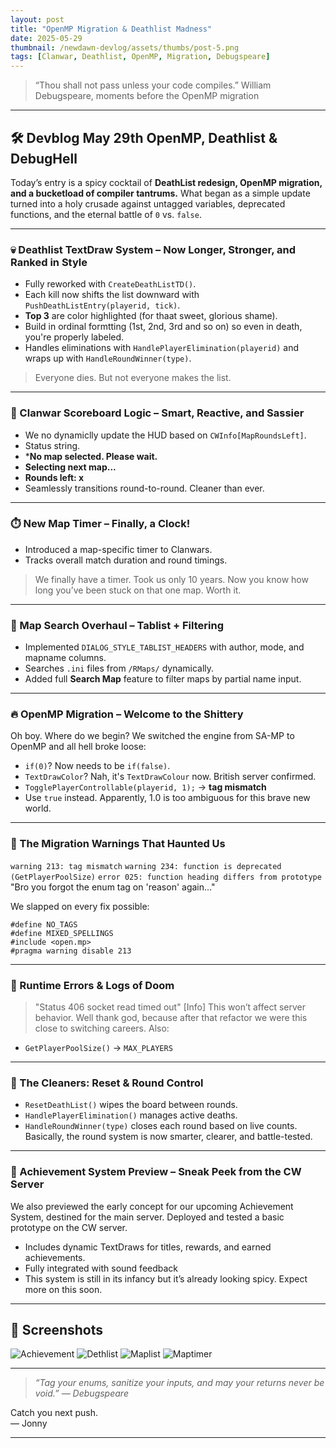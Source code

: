 ```yaml
---
layout: post
title: "OpenMP Migration & Deathlist Madness"
date: 2025-05-29
thumbnail: /newdawn-devlog/assets/thumbs/post-5.png
tags: [Clanwar, Deathlist, OpenMP, Migration, Debugspeare]
---
```


> “Thou shall not pass unless your code compiles.” 
> William Debugspeare, moments before the OpenMP migration

---

## 🛠️ Devblog May 29th OpenMP, Deathlist & DebugHell

Today’s entry is a spicy cocktail of **DeathList redesign, OpenMP migration, and a bucketload of compiler tantrums.** What began as a simple update turned into a holy crusade against untagged variables, deprecated functions, and the eternal battle of `0` vs. `false`.

---

### 💀 Deathlist TextDraw System – Now Longer, Stronger, and Ranked in Style
- Fully reworked with `CreateDeathListTD()`.
- Each kill now shifts the list downward with `PushDeathListEntry(playerid, tick)`.
- **Top 3** are color highlighted (for thaat sweet, glorious shame).
- Build in ordinal formtting (1st, 2nd, 3rd and so on) so even in death, you're properly labeled.
- Handles eliminations with `HandlePlayerElimination(playerid)` and wraps up with `HandleRoundWinner(type)`.

> Everyone dies. But not everyone makes the list.

---

### 🧠 Clanwar Scoreboard Logic – Smart, Reactive, and Sassier
- We no dynamiclly update the HUD based on `CWInfo[MapRoundsLeft]`.
- Status string.
 - ***No map selected. Please wait.**
 - **Selecting next map...**
 - **Rounds left: x**
- Seamlessly transitions round-to-round. Cleaner than ever.

---

### ⏱️ New Map Timer – Finally, a Clock!
- Introduced a map-specific timer to Clanwars.
- Tracks overall match duration and round timings.

> We finally have a timer. Took us only 10 years. Now you know how long you’ve been stuck on that one map. Worth it.

---

### 🔁 Map Search Overhaul – Tablist + Filtering
- Implemented `DIALOG_STYLE_TABLIST_HEADERS` with author, mode, and mapname columns.
- Searches `.ini` files from `/RMaps/` dynamically.
- Added full **Search Map** feature to filter maps by partial name input.

---

### 🔥 OpenMP Migration – Welcome to the Shittery
Oh boy. Where do we begin?
We switched the engine from SA-MP to OpenMP and all hell broke loose:
- `if(0)`? Now needs to be `if(false)`.
- `TextDrawColor`? Nah, it's `TextDrawColour` now. British server confirmed.
- `TogglePlayerControllable(playerid, 1);` → **tag mismatch**
- Use `true` instead. Apparently, 1.0 is too ambiguous for this brave new world.

---

### 🤕 The Migration Warnings That Haunted Us
`warning 213: tag mismatch`
`warning 234: function is deprecated (GetPlayerPoolSize)`
`error 025: function heading differs from prototype` 
"Bro you forgot the enum tag on 'reason' again..."

We slapped on every fix possible:
```pawn
#define NO_TAGS
#define MIXED_SPELLINGS
#include <open.mp>
#pragma warning disable 213
```

---

### 🧪 Runtime Errors & Logs of Doom
> "Status 406 socket read timed out" [Info] This won’t affect server behavior. 
Well thank god, because after that refactor we were this close to switching careers.
Also:
- `GetPlayerPoolSize()` → `MAX_PLAYERS`

---

### 🧼 The Cleaners: Reset & Round Control
- `ResetDeathList()` wipes the board between rounds.
- `HandlePlayerElimination()` manages active deaths.
- `HandleRoundWinner(type)` closes each round based on live counts.
Basically, the round system is now smarter, clearer, and battle-tested.

---

### 🌟 Achievement System Preview – Sneak Peek from the CW Server
We also previewed the early concept for our upcoming Achievement System, destined for the main server.
Deployed and tested a basic prototype on the CW server.
- Includes dynamic TextDraws for titles, rewards, and earned achievements.
- Fully integrated with sound feedback
- This system is still in its infancy but it’s already looking spicy. Expect more on this soon.

---

## 📸 Screenshots

![Achievement](https://ftw-shokz.github.io/newdawn-devlog/assets/achievement.png)
![Dethlist](https://ftw-shokz.github.io/newdawn-devlog/assets/deathlist.png)
![Maplist](https://ftw-shokz.github.io/newdawn-devlog/assets/maplist.png)
![Maptimer](https://ftw-shokz.github.io/newdawn-devlog/assets/maptimer.png)

---

> *“Tag your enums, sanitize your inputs, and may your returns never be void.” — Debugspeare*

Catch you next push.  
— Jonny

---